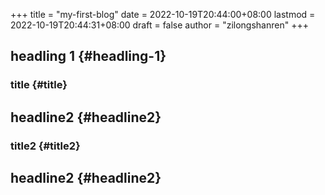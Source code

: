 +++
title = "my-first-blog"
date = 2022-10-19T20:44:00+08:00
lastmod = 2022-10-19T20:44:31+08:00
draft = false
author = "zilongshanren"
+++

## headling 1 {#headling-1}


### title {#title}


## headline2 {#headline2}


### title2 {#title2}


## headline2 {#headline2}